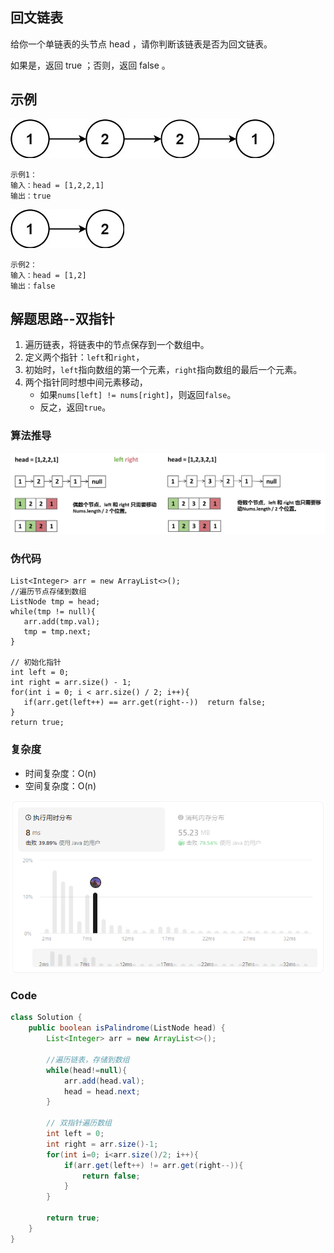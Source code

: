 ## 回文链表
给你一个单链表的头节点 head ，请你判断该链表是否为回文链表。

如果是，返回 true ；否则，返回 false 。
## 示例
![](.images/83eac662.png)

```
示例1：
输入：head = [1,2,2,1]
输出：true
```

![](.images/be9ecba3.png)
```
示例2：
输入：head = [1,2]
输出：false
```

## 解题思路--双指针
1. 遍历链表，将链表中的节点保存到一个数组中。
2. 定义两个指针：`left`和`right`，
3. 初始时，`left`指向数组的第一个元素，`right`指向数组的最后一个元素。
4. 两个指针同时想中间元素移动，
   - 如果`nums[left] != nums[right]`，则返回`false`。
   - 反之，返回`true`。

### 算法推导

<img src=".images/1e77f352.png" width="800"/>

### 伪代码
```
List<Integer> arr = new ArrayList<>();
//遍历节点存储到数组
ListNode tmp = head;
while(tmp != null){
   arr.add(tmp.val);
   tmp = tmp.next;
}

// 初始化指针
int left = 0;
int right = arr.size() - 1;
for(int i = 0; i < arr.size() / 2; i++){
   if(arr.get(left++) == arr.get(right--))  return false;
}
return true;
```

### 复杂度
- 时间复杂度：O(n)
- 空间复杂度：O(n)

<img src=".images/e41f57f9.png" width="600"/>

### Code
```java
class Solution {
    public boolean isPalindrome(ListNode head) {
        List<Integer> arr = new ArrayList<>();

        //遍历链表，存储到数组
        while(head!=null){
            arr.add(head.val);
            head = head.next;
        }
            
        // 双指针遍历数组
        int left = 0;
        int right = arr.size()-1;
        for(int i=0; i<arr.size()/2; i++){
            if(arr.get(left++) != arr.get(right--)){
                return false;
            }
        }

        return true;
    }
}
```